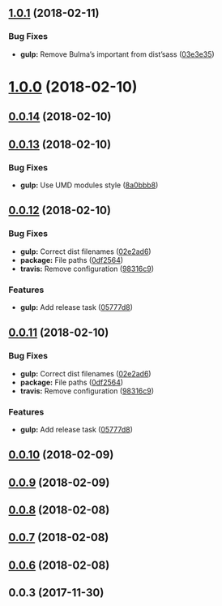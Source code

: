 <a name="1.0.1"></a>
## [1.0.1](https://github.com/Wikiki/bulma-ribbon/compare/1.0.0...1.0.1) (2018-02-11)


### Bug Fixes

* **gulp:** Remove Bulma’s important from dist’sass ([03e3e35](https://github.com/Wikiki/bulma-ribbon/commit/03e3e35))



<a name="1.0.0"></a>
# [1.0.0](https://github.com/Wikiki/bulma-ribbon/compare/0.0.14...1.0.0) (2018-02-10)



<a name="0.0.14"></a>
## [0.0.14](https://github.com/Wikiki/bulma-ribbon/compare/0.0.13...0.0.14) (2018-02-10)



<a name="0.0.13"></a>
## [0.0.13](https://github.com/Wikiki/bulma-ribbon/compare/0.0.12...0.0.13) (2018-02-10)


### Bug Fixes

* **gulp:** Use UMD modules style ([8a0bbb8](https://github.com/Wikiki/bulma-ribbon/commit/8a0bbb8))



<a name="0.0.12"></a>
## [0.0.12](https://github.com/Wikiki/bulma-ribbon/compare/0.0.10...0.0.12) (2018-02-10)


### Bug Fixes

* **gulp:** Correct dist filenames ([02e2ad6](https://github.com/Wikiki/bulma-ribbon/commit/02e2ad6))
* **package:** File paths ([0df2564](https://github.com/Wikiki/bulma-ribbon/commit/0df2564))
* **travis:** Remove configuration ([98316c9](https://github.com/Wikiki/bulma-ribbon/commit/98316c9))


### Features

* **gulp:** Add release task ([05777d8](https://github.com/Wikiki/bulma-ribbon/commit/05777d8))



<a name="0.0.11"></a>
## [0.0.11](https://github.com/Wikiki/bulma-ribbon/compare/0.0.10...0.0.11) (2018-02-10)


### Bug Fixes

* **gulp:** Correct dist filenames ([02e2ad6](https://github.com/Wikiki/bulma-ribbon/commit/02e2ad6))
* **package:** File paths ([0df2564](https://github.com/Wikiki/bulma-ribbon/commit/0df2564))
* **travis:** Remove configuration ([98316c9](https://github.com/Wikiki/bulma-ribbon/commit/98316c9))


### Features

* **gulp:** Add release task ([05777d8](https://github.com/Wikiki/bulma-ribbon/commit/05777d8))



<a name="0.0.10"></a>
## [0.0.10](https://github.com/Wikiki/bulma-ribbon/compare/0.0.9...0.0.10) (2018-02-09)



<a name="0.0.9"></a>
## [0.0.9](https://github.com/Wikiki/bulma-ribbon/compare/0.0.8...0.0.9) (2018-02-09)



<a name="0.0.8"></a>
## [0.0.8](https://github.com/Wikiki/bulma-ribbon/compare/0.0.7...0.0.8) (2018-02-08)



<a name="0.0.7"></a>
## [0.0.7](https://github.com/Wikiki/bulma-ribbon/compare/v0.0.3...v0.0.7) (2018-02-08)



<a name="0.0.6"></a>
## [0.0.6](https://github.com/Wikiki/bulma-ribbon/compare/v0.0.3...v0.0.6) (2018-02-08)



<a name="0.0.3"></a>
## 0.0.3 (2017-11-30)



